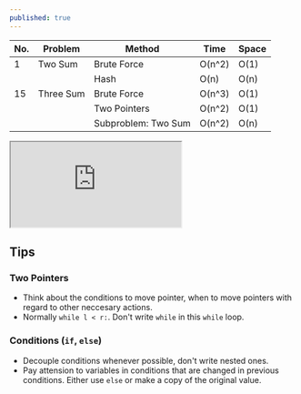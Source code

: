 ```yaml
---
published: true
---
```

|No.|Problem|Method|Time|Space|
|--|--|--|--|--|
|1|Two Sum|Brute Force|O(n^2)|O(1)|
| |       |Hash|O(n)|O(n)|
|15|Three Sum|Brute Force|O(n^3)|O(1)|
|  |         |Two Pointers|O(n^2)|O(1)|
|  |         |Subproblem: Two Sum|O(n^2)|O(n)|

<style>
.responsive-wrap iframe{ max-width: 100%;}
</style>
<div class="responsive-wrap">
<!-- this is the embed code provided by Google -->
  <iframe src="https://docs.google.com/spreadsheets/d/e/2PACX-1vQlRM5BIDR8izWHu5f9FSSrGiPZ8NTQHYFdEV1iUc7tJCt7ABeXEnEi8KzDtzEKmbliFzFG_44Fxdti/pubhtml?gid=0&amp;single=true&amp;widget=true&amp;headers=false"></iframe>
<!-- Google embed ends -->
</div>


## Tips
### Two Pointers
- Think about the conditions to move pointer, when to move pointers with regard to other neccesary actions.
- Normally `while l < r:`. Don't write `while` in this `while` loop.

### Conditions (`if`, `else`)
- Decouple conditions whenever possible, don't write nested ones.
- Pay attension to variables in conditions that are changed in previous conditions. Either use `else` or make a copy of the original value.
